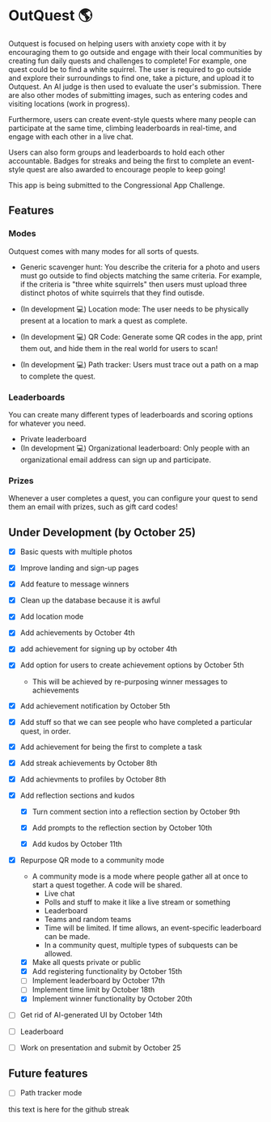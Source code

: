 # OutQuest 🌎

Outquest is focused on helping users with anxiety cope with it by encouraging them to go outside and engage with their local communities by creating fun daily quests and challenges to complete! For example, one quest could be to find a white squirrel. The user is required to go outside and explore their surroundings to find one, take a picture, and upload it to Outquest. An AI judge is then used to evaluate the user's submission. There are also other modes of submitting images, such as entering codes and visiting locations (work in progress).

Furthermore, users can create event-style quests where many people can participate at the same time, climbing leaderboards in real-time, and engage with each other in a live chat. 

Users can also form groups and leaderboards to hold each other accountable. Badges for streaks and being the first to complete an event-style quest are also awarded to encourage people to keep going!

This app is being submitted to the Congressional App Challenge.

## Features

### Modes

Outquest comes with many modes for all sorts of quests.

- Generic scavenger hunt: You describe the criteria for a photo and users must go outside to find objects matching the same criteria. For example, if the criteria is "three white squirrels" then users must upload three distinct photos of white squirrels that they find outisde.

- (In development 💻) Location mode: The user needs to be physically present at a location to mark a quest as complete.

- (In development 💻) QR Code: Generate some QR codes in the app, print them out, and hide them in the real world for users to scan! 

- (In development 💻) Path tracker: Users must trace out a path on a map to complete the quest.

### Leaderboards
You can create many different types of leaderboards and scoring options for whatever you need.

- Private leaderboard
- (In development 💻) Organizational leaderboard: Only people with an organizational email address can sign up and participate.

### Prizes

Whenever a user completes a quest, you can configure your quest to send them an email with prizes, such as gift card codes!

## Under Development (by October 25)

- [x] Basic quests with multiple photos
- [x] Improve landing and sign-up pages
- [x] Add feature to message winners
- [x] Clean up the database because it is awful
- [x] Add location mode

- [x] Add achievements by October 4th
- [x] add achievement for signing up by october 4th

- [x] Add option for users to create achievement options by October 5th
	- This will be achieved by re-purposing winner messages to achievements
- [x] Add achievement notification by October 5th

- [x] Add stuff so that we can see people who have completed a particular quest, in order.
- [x] Add achievement for being the first to complete a task
- [x] Add streak achievements by October 8th
- [x] Add achievments to profiles by October 8th

- [x] Add reflection sections and kudos
	- [x] Turn comment section into a reflection section by October 9th
	- [x] Add prompts to the reflection section by October 10th
	- [x] Add kudos by October 11th


- [x] Repurpose QR mode to a community mode
	- A community mode is a mode where people gather all at once to start a quest together. A code will be shared.
		- Live chat
		- Polls and stuff to make it like a live stream or something
		- Leaderboard
		- Teams and random teams
		- Time will be limited. If time allows, an event-specific leaderboard can be made.
		- In a community quest, multiple types of subquests can be allowed.
	- [x] Make all quests private or public
	- [x] Add registering functionality by October 15th
	- [ ] Implement leaderboard by October 17th
	- [ ] Implement time limit by October 18th
	- [x] Implement winner functionality by October 20th

- [ ] Get rid of AI-generated UI by October 14th
- [ ] Leaderboard

- [ ] Work on presentation and submit by October 25

## Future features

- [ ] Path tracker mode


this text is here for the github streak
